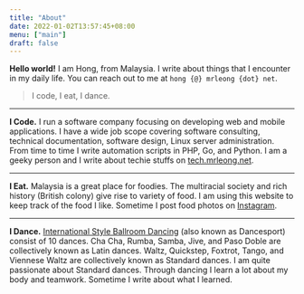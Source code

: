 ```yaml
---
title: "About"
date: 2022-01-02T13:57:45+08:00
menu: ["main"]
draft: false
---
```


**Hello world!** I am Hong, from Malaysia. I write about things that I encounter in my daily life. You can reach out to me at `hong {@} mrleong {dot} net`.

> I code, I eat, I dance.

---

**I Code.** I run a software company focusing on developing web and mobile applications. I have a wide job scope covering software consulting, technical documentation, software design, Linux server administration. From time to time I write automation scripts in PHP, Go, and Python. I am a geeky person and I write about techie stuffs on [tech.mrleong.net](https://tech.mrleong.net).

---

**I Eat.** Malaysia is a great place for foodies. The multiracial society and rich history (British colony) give rise to variety of food. I am using this website to keep track of the food I like. Sometime I post food photos on [Instagram](https://www.instagram.com/hongster85/).

---

**I Dance.** [International Style Ballroom Dancing](https://www.wikiwand.com/en/Ballroom_dance) (also known as Dancesport) consist of 10 dances. Cha Cha, Rumba, Samba, Jive, and Paso Doble are collectively known as Latin dances. Waltz, Quickstep, Foxtrot, Tango, and Viennese Waltz are collectively known as Standard dances. I am quite passionate about Standard dances. Through dancing I learn a lot about my body and teamwork. Sometime I write about what I learned.